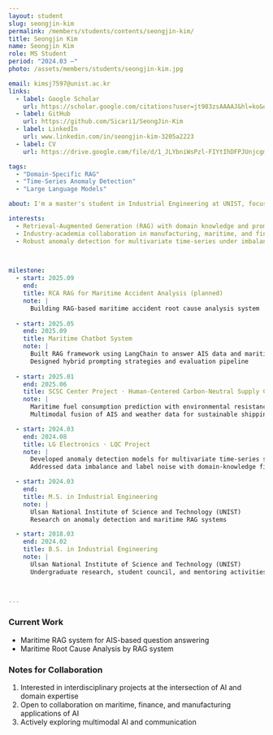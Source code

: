 ```yaml
---
layout: student
slug: seongjin-kim
permalink: /members/students/contents/seongjin-kim/
title: Seongjin Kim
name: Seongjin Kim
role: MS Student
period: "2024.03 —"
photo: /assets/members/students/seongjin-kim.jpg

email: kimsj7597@unist.ac.kr
links:
  - label: Google Scholar
    url: https://scholar.google.com/citations?user=jt983zsAAAAJ&hl=ko&oi=sra
  - label: GitHub
    url: https://github.com/Sicari1/SeongJin-Kim
  - label: LinkedIn
    url: www.linkedin.com/in/seongjin-kim-3205a2223
  - label: CV
    url: https://drive.google.com/file/d/1_JLYbniWsPzl-FIYtIhDFPJUnjcgm_Hn/view?usp=drive_link

tags:
  - "Domain-Specific RAG"
  - "Time-Series Anomaly Detection"
  - "Large Language Models"

about: I'm a master's student in Industrial Engineering at UNIST, focusing on anomaly detection, and domain-specific RAG applications in real problems.

interests:
  - Retrieval-Augmented Generation (RAG) with domain knowledge and prompt engineering
  - Industry-academia collaboration in manufacturing, maritime, and finance
  - Robust anomaly detection for multivariate time-series under imbalance and noise


    
milestone:
  - start: 2025.09
    end: 
    title: RCA RAG for Maritime Accident Analysis (planned)
    note: |
      Building RAG-based maritime accident root cause analysis system
    
  - start: 2025.05
    end: 2025.09
    title: Maritime Chatbot System
    note: |
      Built RAG framework using LangChain to answer AIS data and maritime regulation queries
      Designed hybrid prompting strategies and evaluation pipeline
    
  - start: 2025.01
    end: 2025.06
    title: SCSC Center Project · Human-Centered Carbon-Neutral Supply Chain
    note: |
      Maritime fuel consumption prediction with environmental resistance modeling
      Multimodal fusion of AIS and weather data for sustainable shipping

  - start: 2024.03
    end: 2024.08
    title: LG Electronics · LQC Project
    note: |
      Developed anomaly detection models for multivariate time-series sensor data
      Addressed data imbalance and label noise with domain-knowledge filtering

  - start: 2024.03
    end: 
    title: M.S. in Industrial Engineering
    note: |
      Ulsan National Institute of Science and Technology (UNIST)
      Research on anomaly detection and maritime RAG systems

  - start: 2018.03
    end: 2024.02
    title: B.S. in Industrial Engineering
    note: |
      Ulsan National Institute of Science and Technology (UNIST)
      Undergraduate research, student council, and mentoring activities


    
---
```


### Current Work
- Maritime RAG system for AIS-based question answering
- Maritime Root Cause Analysis by RAG system
  
### Notes for Collaboration
1. Interested in interdisciplinary projects at the intersection of AI and domain expertise  
2. Open to collaboration on maritime, finance, and manufacturing applications of AI  
3. Actively exploring multimodal AI and communication  
